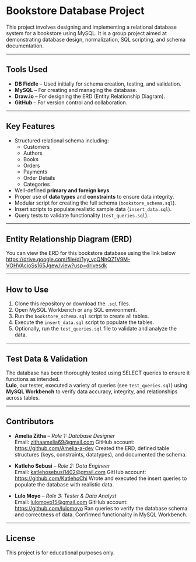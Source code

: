 # Bookstore Database Project

This project involves designing and implementing a relational database system for a bookstore using MySQL. It is a group project aimed at demonstrating database design, normalization, SQL scripting, and schema documentation.

---

## Tools Used

- **DB Fiddle** – Used initially for schema creation, testing, and validation.  
- **MySQL** – For creating and managing the database.  
- **Draw.io** – For designing the ERD (Entity Relationship Diagram).  
- **GitHub** – For version control and collaboration.

---

## Key Features

- Structured relational schema including:
  - Customers
  - Authors
  - Books
  - Orders
  - Payments
  - Order Details
  - Categories
- Well-defined **primary and foreign keys**.
- Proper use of **data types** and **constraints** to ensure data integrity.
- Modular script for creating the full schema (`bookstore_schema.sql`).
- Insert scripts to populate realistic sample data (`insert_data.sql`).
- Query tests to validate functionality (`test_queries.sql`).

---

## Entity Relationship Diagram (ERD)

You can view the ERD for this bookstore database using the link below 
https://drive.google.com/file/d/1yy_vcQNhQZ1V9M-VOHVAcioSs165Jgew/view?usp=drivesdk

---

## How to Use

1. Clone this repository or download the `.sql` files.
2. Open MySQL Workbench or any SQL environment.
3. Run the `bookstore_schema.sql` script to create all tables.
4. Execute the `insert_data.sql` script to populate the tables.
5. Optionally, run the `test_queries.sql` file to validate and analyze the data.

---

## Test Data & Validation

The database has been thoroughly tested using SELECT queries to ensure it functions as intended.  
**Lulo**, our tester, executed a variety of queries (see `test_queries.sql`) using **MySQL Workbench** to verify data accuracy, integrity, and relationships across tables.

---

## Contributors

- **Amelia Zitha** – *Role 1: Database Designer*  
Email: zithaamelia69@gmail.com
GitHub account: https://github.com/Amelia-a-dev
  Created the ERD, defined table structures (keys, constraints, datatypes), and documented the schema.

- **Katleho Sebusi** – *Role 2: Data Engineer*  
Email: katlehosebusi1402@gmail.com
GitHub account: https://github.com/KatlehoChi
 Wrote and executed the insert queries to populate the database with realistic data.

- **Lulo Moyo** – *Role 3: Tester & Data Analyst*  
Email: lulomoyo15@gmail.com
GitHub account: https://github.com/lulomoyo
  Ran queries to verify the database schema and correctness of data. Confirmed functionality in MySQL Workbench.

---

## License

This project is for educational purposes only.
